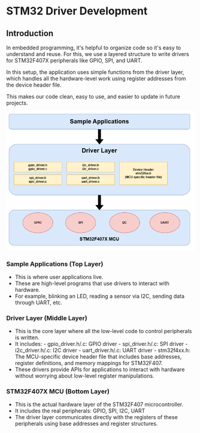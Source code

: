 
# STM32 Driver Development

## Introduction
In embedded programming, it's helpful to organize code so it's easy to understand and reuse. For this, we use a layered structure to write drivers for STM32F407X peripherals like GPIO, SPI, and UART.

In this setup, the application uses simple functions from the driver layer, which handles all the hardware-level work using register addresses from the device header file.

This makes our code clean, easy to use, and easier to update in future projects.

![Peripheral Driver Flow](./assets/Peripheral_Driver_Flow.png)

### Sample Applications (Top Layer)
- This is where user applications live.
- These are high-level programs that use drivers to interact with hardware.
- For example, blinking an LED, reading a sensor via I2C, sending data through UART, etc.

### Driver Layer (Middle Layer)
- This is the core layer where all the low-level code to control peripherals is written.
- It includes:
			- gpio_driver.h/.c: GPIO driver
			- spi_driver.h/.c: SPI driver
			- i2c_driver.h/.c: I2C driver
			- uart_driver.h/.c: UART driver
			- stm32f4xx.h: The MCU-specific device header file that includes base addresses, register definitions, and memory mappings for STM32F407.
- These drivers provide APIs for applications to interact with hardware without worrying about low-level register manipulations.

### STM32F407X MCU (Bottom Layer)
- This is the actual hardware layer of the STM32F407 microcontroller.
- It includes the real peripherals: GPIO, SPI, I2C, UART
- The driver layer communicates directly with the registers of these peripherals using base addresses and register structures.